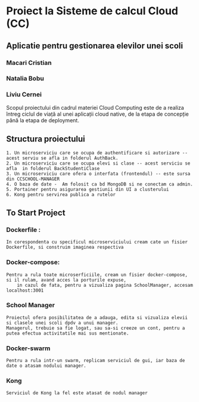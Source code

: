 # Proiect la Sisteme de calcul Cloud (CC)

## Aplicatie pentru gestionarea elevilor unei scoli

### Macari Cristian
### Natalia Bobu
### Liviu Cernei

Scopul proiectului din cadrul materiei Cloud Computing este de a realiza întreg ciclul de viață al unei aplicații cloud native, de la etapa de concepție până la etapa de deployment.


## Structura proiectului
    1. Un microserviciu care se ocupa de authentificare si autorizare -- acest serviu se afla in folderul AuthBack. 
    2. Un microserviciu care se ocupa elevi si clase -- acest serviciu se afla  in folderul BackStudentiClase
    3. Un microserviciu care ofera o interfata (frontendul) -- este sursa din CCSCHOOL-MANAGER
    4. O baza de date -  Am folosit ca bd MongoDB si ne conectam ca admin.
    5. Portainer pentru asigurarea gestiunii din UI a clusterului
    6. Kong pentru servirea publica a rutelor

## To Start Project

### Dockerfile :
    In corespondenta cu specificul microserviciului cream cate un fisier Dockerfile, si construim imaginea respectiva
### Docker-compose:
    Pentru a rula toate microserficiile, cream un fisier docker-compose, si il rulam, avand acces la porturile expuse,
        in cazul de fata, pentru a vizualiza pagina SchoolManager, accesam localhost:3001
### School Manager
    Proiectul ofera posibilitatea de a adauga, edita si vizualiza elevii si clasele unei scoli dpdv a unui manager.
    Managerul, trebuie sa fie logat, sau sa-si creeze un cont, pentru a putea efectua activitatile mai sus mentionate.
### Docker-swarm
    Pentru a rula intr-un swarm, replicam serviciul de gui, iar baza de date o atasam nodului manager.
### Kong
    Serviciul de Kong la fel este atasat de nodul manager




